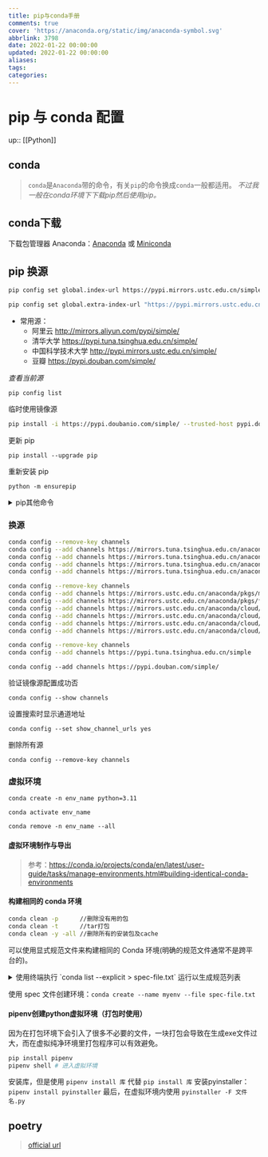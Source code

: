```yaml
---
title: pip与conda手册
comments: true
cover: 'https://anaconda.org/static/img/anaconda-symbol.svg'
abbrlink: 3798
date: 2022-01-22 00:00:00
updated: 2022-01-22 00:00:00
aliases:
tags:
categories:
---
```


# pip 与 conda 配置

up:: [[Python]]

## conda

> `conda`是`Anaconda`带的命令，有关`pip`的命令换成`conda`一般都适用。
> *不过我一般在conda环境下下载pip然后使用pip。*

## conda下载

下载包管理器 Anaconda：[Anaconda](https://www.anaconda.com/download) 或 [Miniconda](https://mirrors.bfsu.edu.cn/anaconda/miniconda/?C=M&O=D)

## pip 换源

```sh
pip config set global.index-url https://pypi.mirrors.ustc.edu.cn/simple/

pip config set global.extra-index-url "https://pypi.mirrors.ustc.edu.cn/simple/ https://pypi.douban.com/simple/ https://pypi.huaweicloud.com/simple/"
```

- 常用源：
  - 阿里云 http://mirrors.aliyun.com/pypi/simple/
  - 清华大学 https://pypi.tuna.tsinghua.edu.cn/simple/
  - 中国科学技术大学 http://pypi.mirrors.ustc.edu.cn/simple/
  - 豆瓣 https://pypi.douban.com/simple/

*查看当前源*

`pip config list`

临时使用镜像源

````sh
pip install -i https://pypi.doubanio.com/simple/ --trusted-host pypi.doubanio.com pillow
````

更新 pip

`pip install --upgrade pip`

重新安装 pip

`python -m ensurepip`

<details close>
<summary> pip其他命令</summary>

1. 查看 pip 版本和路径 `pip -V`
2. 卸载已安装的库 `pip uninstall pillow`
3. 列出已经安装的库 `pip list`
4. 查看已安装的库的版本 `pip show matplotlib`
5. 查看指定库的所有版本 `pip install matplotlib==`
6. 更新库 `pip install --upgrade matplotlib`
7. 指定版本安装 (使用 ==,  >=,  <=,  >,  < 指定一个版本号 ) `pip install matplotlib>=3.5.1`
8. 将已经安装的库列表保存到文本文件中 `pip freeze > requirements.txt`
9. 根据依赖文件批量安装库，使用上面的txt文件，批量安装第三方库。 `pip install -r requirements.txt`
10. 离线安装库 `pip install pillow-4.2xxxxxxx.whl`
11. 查看当前源 `pip config list`
12. 临时使用镜像源 `pip install -i https://pypi.doubanio.com/simple/ --trusted-host pypi.doubanio.com pillow`

</details>

### 换源

<!-- {% tabs %} -->

<!-- tab 清华源 -->

```sh
conda config --remove-key channels
conda config --add channels https://mirrors.tuna.tsinghua.edu.cn/anaconda/pkgs/free/
conda config --add channels https://mirrors.tuna.tsinghua.edu.cn/anaconda/pkgs/main/
conda config --add channels https://mirrors.tuna.tsinghua.edu.cn/anaconda/cloud/conda-forge
conda config --add channels https://mirrors.tuna.tsinghua.edu.cn/anaconda/cloud/msys2/
```

<!-- endtab -->

<!-- tab 科大源 -->

```sh
conda config --remove-key channels
conda config --add channels https://mirrors.ustc.edu.cn/anaconda/pkgs/main/
conda config --add channels https://mirrors.ustc.edu.cn/anaconda/pkgs/free/
conda config --add channels https://mirrors.ustc.edu.cn/anaconda/cloud/conda-forge/
conda config --add channels https://mirrors.ustc.edu.cn/anaconda/cloud/msys2/
conda config --add channels https://mirrors.ustc.edu.cn/anaconda/cloud/bioconda/
conda config --add channels https://mirrors.ustc.edu.cn/anaconda/cloud/menpo/
```

<!-- endtab -->

<!-- tab tsinghua -->

```sh
conda config --remove-key channels
conda config --add channels https://pypi.tuna.tsinghua.edu.cn/simple
```

<!-- endtab -->

<!-- tab 豆瓣源 -->

`conda config --add channels https://pypi.douban.com/simple/`

<!-- endtab -->

<!-- {% endtabs %} -->

验证镜像源配置成功否

`conda config --show channels`

设置搜索时显示通道地址

`conda config --set show_channel_urls yes`

删除所有源

`conda config --remove-key channels`

### 虚拟环境

<!-- {% tabs %} -->

<!-- tab 1、创建虚拟环境 -->

`conda create -n env_name python=3.11`

<!-- endtab -->

<!-- tab 2、激活虚拟环境 -->

`conda activate env_name`

<!-- endtab -->

<!-- tab 删除虚拟环境 -->

`conda remove -n env_name --all`

<!-- endtab -->

<!-- {% endtabs %} -->

#### 虚拟环境制作与导出

> 参考：https://conda.io/projects/conda/en/latest/user-guide/tasks/manage-environments.html#building-identical-conda-environments

#### 构建相同的 conda 环境

```sh
conda clean -p      //删除没有用的包
conda clean -t      //tar打包
conda clean -y -all //删除所有的安装包及cache
```

可以使用显式规范文件来构建相同的 Conda 环境(明确的规范文件通常不是跨平台的)。

<details close>
<summary>使用终端执行 `conda list --explicit > spec-file.txt` 运行以生成规范列表</summary>

```sh
# This file may be used to create an environment using:
# $ conda create --name <env> --file <this file>
# platform: osx-64
@EXPLICIT
https://repo.anaconda.com/pkgs/free/osx-64/mkl-11.3.3-0.tar.bz2
https://repo.anaconda.com/pkgs/free/osx-64/numpy-1.11.1-py35_0.tar.bz2
https://repo.anaconda.com/pkgs/free/osx-64/openssl-1.0.2h-1.tar.bz2
https://repo.anaconda.com/pkgs/free/osx-64/pip-8.1.2-py35_0.tar.bz2
https://repo.anaconda.com/pkgs/free/osx-64/python-3.5.2-0.tar.bz2
https://repo.anaconda.com/pkgs/free/osx-64/readline-6.2-2.tar.bz2
https://repo.anaconda.com/pkgs/free/osx-64/setuptools-25.1.6-py35_0.tar.bz2
https://repo.anaconda.com/pkgs/free/osx-64/sqlite-3.13.0-0.tar.bz2
https://repo.anaconda.com/pkgs/free/osx-64/tk-8.5.18-0.tar.bz2
https://repo.anaconda.com/pkgs/free/osx-64/wheel-0.29.0-py35_0.tar.bz2
https://repo.anaconda.com/pkgs/free/osx-64/xz-5.2.2-0.tar.bz2
https://repo.anaconda.com/pkgs/free/osx-64/zlib-1.2.8-3.tar.bz2
```

</details>

使用 spec 文件创建环境：`conda create --name myenv --file spec-file.txt`

#### pipenv创建python虚拟环境（打包时使用）

因为在打包环境下会引入了很多不必要的文件，一块打包会导致在生成exe文件过大，而在虚拟纯净环境里打包程序可以有效避免。

```sh
pip install pipenv
pipenv shell # 进入虚拟环境
```

安装库，但是使用 `pipenv install 库` 代替 `pip install 库`
安装pyinstaller：`pipenv install pyinstaller`
最后，在虚拟环境内使用 `pyinstaller -F 文件名.py`

## poetry

> [official url](https://python-poetry.org/)
